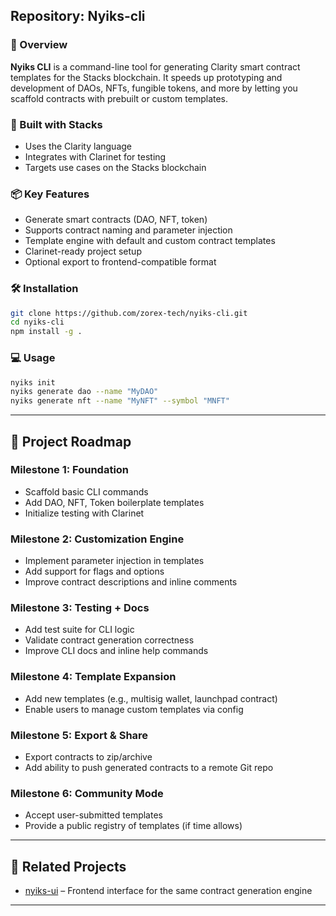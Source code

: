 ## Repository: Nyiks-cli

### 🚀 Overview
**Nyiks CLI** is a command-line tool for generating Clarity smart contract templates for the Stacks blockchain. It speeds up prototyping and development of DAOs, NFTs, fungible tokens, and more by letting you scaffold contracts with prebuilt or custom templates.

### 🔗 Built with Stacks
- Uses the Clarity language
- Integrates with Clarinet for testing
- Targets use cases on the Stacks blockchain

### 📦 Key Features
- Generate smart contracts (DAO, NFT, token)
- Supports contract naming and parameter injection
- Template engine with default and custom contract templates
- Clarinet-ready project setup
- Optional export to frontend-compatible format

### 🛠 Installation
```bash
git clone https://github.com/zorex-tech/nyiks-cli.git
cd nyiks-cli
npm install -g .
```

### 💻 Usage
```bash
nyiks init
nyiks generate dao --name "MyDAO"
nyiks generate nft --name "MyNFT" --symbol "MNFT"
```

---

## 📅 Project Roadmap

### Milestone 1: Foundation
- Scaffold basic CLI commands
- Add DAO, NFT, Token boilerplate templates
- Initialize testing with Clarinet

### Milestone 2: Customization Engine
- Implement parameter injection in templates
- Add support for flags and options
- Improve contract descriptions and inline comments

### Milestone 3: Testing + Docs
- Add test suite for CLI logic
- Validate contract generation correctness
- Improve CLI docs and inline help commands

### Milestone 4: Template Expansion
- Add new templates (e.g., multisig wallet, launchpad contract)
- Enable users to manage custom templates via config

### Milestone 5: Export & Share
- Export contracts to zip/archive
- Add ability to push generated contracts to a remote Git repo

### Milestone 6: Community Mode
- Accept user-submitted templates
- Provide a public registry of templates (if time allows)

---

## 🤝 Related Projects
- [nyiks-ui](https://github.com/zorex-tech/nyiks-ui) – Frontend interface for the same contract generation engine

---
